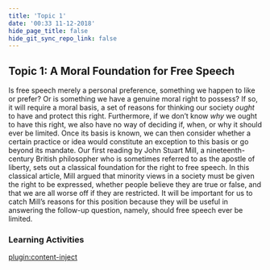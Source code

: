 ```yaml
---
title: 'Topic 1'
date: '00:33 11-12-2018'
hide_page_title: false
hide_git_sync_repo_link: false
---
```


Topic 1: A Moral Foundation for Free Speech
--------------------------------------------
Is free speech merely a personal preference, something we happen to like or prefer? Or is something we have a genuine moral right to possess? If so, it will require a moral basis, a set of reasons for thinking our society *ought* to have and protect this right.
Furthermore, if we don’t know *why* we ought to have this right, we also have no way of deciding if, when, or why it should ever be limited. Once its basis is known, we can then consider whether a certain practice or idea would constitute an exception to this basis or go beyond its mandate.
Our first reading by John Stuart Mill, a nineteenth-century British philosopher who is sometimes referred to as the apostle of liberty, sets out a classical foundation for the right to free speech. In this classical article, Mill argued that minority views in a society must be given the right to be expressed, whether people believe they are true or false, and that we are all worse off if they are restricted. It will be important for us to catch Mill’s reasons for this position because they will be useful in answering the follow-up question, namely, should free speech ever be limited.

### Learning Activities
[plugin:content-inject](../_5-1)
